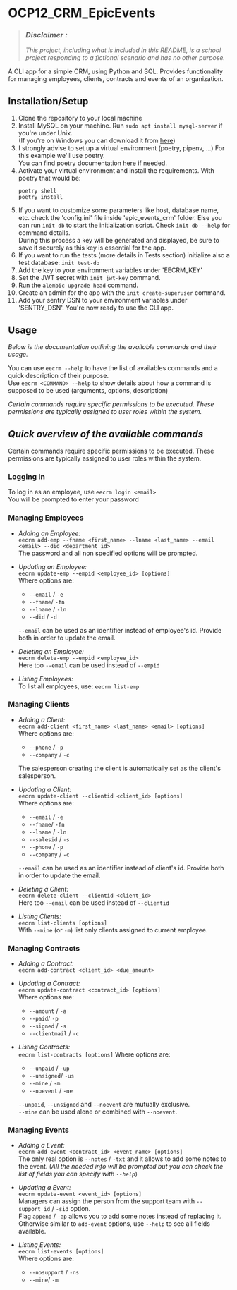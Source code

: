 # OCP12_CRM_EpicEvents

> ### ***Disclaimer :***
> *This project, including what is included in this README, is a school project responding to a 
> fictional scenario and has no other purpose.*  

A CLI app for a simple CRM, using Python and SQL.
Provides functionality for managing employees, clients, contracts and events of an organization.


## Installation/Setup  
1. Clone the repository to your local machine
2. Install MySQL on your machine. Run `sudo apt install mysql-server` if you're under Unix.  
   (If you're on Windows you can download it from [here](https://dev.mysql.com/downloads/installer/))
3. I strongly advise to set up a virtual environment (poetry, pipenv, ...) For this example we'll use poetry.  
You can find poetry documentation [here](https://python-poetry.org/docs/) if needed.
4. Activate your virtual environment and install the requirements. With poetry that would be:
   ```
   poetry shell
   poetry install
   ```
5. If you want to customize some parameters like host, database name, etc. check the 'config.ini' file inside 'epic_events_crm' folder. Else you can run `init db` to start the initialization script. Check `init db --help` for command details.  
During this process a key will be generated and displayed, be sure to save it securely as this key is essential for the app.
6. If you want to run the tests (more details in Tests section) initialize also a test database: `init test-db`
7. Add the key to your environment variables under 'EECRM_KEY'
8. Set the JWT secret with `init jwt-key` command.
9. Run the `alembic upgrade head` command.
10. Create an admin for the app with the `init create-superuser` command.
11. Add your sentry DSN to your environment variables under 'SENTRY_DSN'. You're now ready to use the CLI app.

## Usage
_Below is the documentation outlining the available commands and their usage._  

You can use `eecrm --help` to have the list of availables commands and a quick description of their purpose.  
Use `eecrm <COMMAND> --help` to show details about how a command is supposed to be used (arguments, options, description)  

_Certain commands require specific permissions to be executed. These permissions are typically assigned to user roles within the system._

## _Quick overview of the available commands_
Certain commands require specific permissions to be executed. These permissions are typically assigned to user roles within the system.


### Logging In
To log in as an employee, use `eecrm login <email>`  
You will be prompted to enter your password


### Managing Employees

* *Adding an Employee:*  
`eecrm add-emp --fname <first_name> --lname <last_name> --email <email> --did <department_id>`  
The password and all non specified options will be prompted.  

* *Updating an Employee:*  
`eecrm update-emp --empid <employee_id> [options]`  
Where options are:
  + `--email` / `-e`
  + `--fname`/ `-fn`
  + `--lname` / `-ln`
  + `--did` / `-d`  
  
  `--email` can be used as an identifier instead of employee's id. Provide both in order to update the email.  

* *Deleting an Employee:*  
`eecrm delete-emp --empid <employee_id>`  
Here too `--email` can be used instead of `--empid`  

* *Listing Employees:*  
To list all employees, use: `eecrm list-emp`  


### Managing Clients

* *Adding a Client:*  
`eecrm add-client <first_name> <last_name> <email> [options]`  
Where options are:
  + `--phone` / `-p`
  + `--company` / `-c`

  The salesperson creating the client is automatically set as the client's salesperson.

* *Updating a Client:*  
`eecrm update-client --clientid <client_id> [options]`  
Where options are:
  + `--email` / `-e`
  + `--fname`/ `-fn`
  + `--lname` / `-ln`
  + `--salesid` / `-s`
  + `--phone` / `-p`
  + `--company` / `-c`

  `--email` can be used as an identifier instead of client's id. Provide both in order to update the email.  

* *Deleting a Client:*  
`eecrm delete-client --clientid <client_id>`  
Here too `--email` can be used instead of `--clientid`  

* *Listing Clients:*  
`eecrm list-clients [options]`  
With `--mine` (or `-m`) list only clients assigned to current employee.


### Managing Contracts

* *Adding a Contract:*  
`eecrm add-contract <client_id> <due_amount>`

* *Updating a Contract:*  
`eecrm update-contract <contract_id> [options]`  
Where options are:
  + `--amount` / `-a`
  + `--paid`/ `-p`
  + `--signed` / `-s`
  + `--clientmail` / `-c`

* *Listing Contracts:*  
`eecrm list-contracts [options]` Where options are:
  + `--unpaid` / `-up`
  + `--unsigned`/ `-us`
  + `--mine` / `-m`
  + `--noevent` / `-ne`

  `--unpaid`, `--unsigned` and `--noevent` are mutually exclusive.  
  `--mine` can be used alone or combined with `--noevent`.


### Managing Events

* *Adding a Event:*  
`eecrm add-event <contract_id> <event_name> [options]`  
The only real option is `--notes` / `-txt` and it allows to add some notes to the event. (_All the needed info will be prompted but you can check the list of fields you can specify with `--help`_)

* *Updating a Event:*  
`eecrm update-event <event_id> [options]`  
Managers can assign the person from the support team with `--support_id` / `-sid` option.  
Flag `append` / `-ap` allows you to add some notes instead of replacing it.  
Otherwise similar to `add-event` options, use `--help` to see all fields available. 


* *Listing Events:*  
`eecrm list-events [options]`  
Where options are:
  + `--nosupport` / `-ns`
  + `--mine`/ `-m`